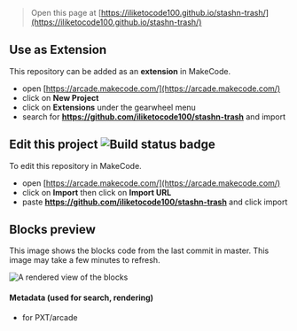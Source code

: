  


> Open this page at [https://iliketocode100.github.io/stashn-trash/](https://iliketocode100.github.io/stashn-trash/)

## Use as Extension

This repository can be added as an **extension** in MakeCode.

* open [https://arcade.makecode.com/](https://arcade.makecode.com/)
* click on **New Project**
* click on **Extensions** under the gearwheel menu
* search for **https://github.com/iliketocode100/stashn-trash** and import

## Edit this project ![Build status badge](https://github.com/iliketocode100/stashn-trash/workflows/MakeCode/badge.svg)

To edit this repository in MakeCode.

* open [https://arcade.makecode.com/](https://arcade.makecode.com/)
* click on **Import** then click on **Import URL**
* paste **https://github.com/iliketocode100/stashn-trash** and click import

## Blocks preview

This image shows the blocks code from the last commit in master.
This image may take a few minutes to refresh.

![A rendered view of the blocks](https://github.com/iliketocode100/stashn-trash/raw/master/.github/makecode/blocks.png)

#### Metadata (used for search, rendering)

* for PXT/arcade
<script src="https://makecode.com/gh-pages-embed.js"></script><script>makeCodeRender("{{ site.makecode.home_url }}", "{{ site.github.owner_name }}/{{ site.github.repository_name }}");</script>
